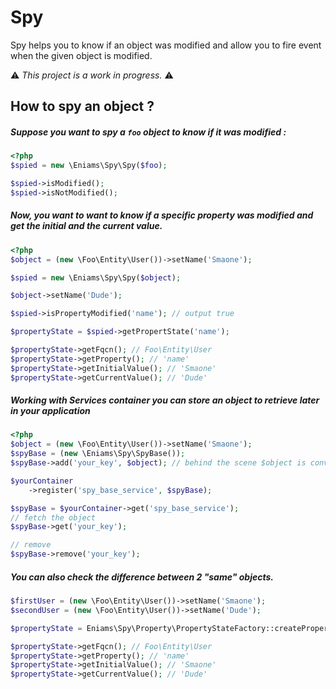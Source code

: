 # Spy

Spy helps you to know if an object was modified and allow you to fire event when the given object is modified.  

⚠️ *This project is a work in progress.* ⚠️

## How to spy an object ?

##### Suppose you want to spy a `foo` object to know if it was modified :

```php
<?php
$spied = new \Eniams\Spy\Spy($foo);

$spied->isModified();
$spied->isNotModified();
```

##### Now, you want to want to know if a specific property was modified and get the initial and the current value.
```php
<?php
$object = (new \Foo\Entity\User())->setName('Smaone');

$spied = new \Eniams\Spy\Spy($object);

$object->setName('Dude');

$spied->isPropertyModified('name'); // output true

$propertyState = $spied->getPropertState('name');

$propertyState->getFqcn(); // Foo\Entity\User
$propertyState->getProperty(); // 'name'
$propertyState->getInitialValue(); // 'Smaone'
$propertyState->getCurrentValue(); // 'Dude'
```

##### Working with Services container you can store an object to retrieve later in your application 

```php
<?php
$object = (new \Foo\Entity\User())->setName('Smaone');
$spyBase = (new \Eniams\Spy\SpyBase());
$spyBase->add('your_key', $object); // behind the scene $object is converted to a \Eniams\Spy\Spy object

$yourContainer
    ->register('spy_base_service', $spyBase);

$spyBase = $yourContainer->get('spy_base_service');
// fetch the object
$spyBase->get('your_key');

// remove
$spyBase->remove('your_key');
```

##### You can also check the difference between 2 "same" objects.
```php
$firstUser = (new \Foo\Entity\User())->setName('Smaone');
$secondUser = (new \Foo\Entity\User())->setName('Dude');

$propertyState = Eniams\Spy\Property\PropertyStateFactory::createPropertyState('name', $firstUser, $secondUser);

$propertyState->getFqcn(); // Foo\Entity\User
$propertyState->getProperty(); // 'name'
$propertyState->getInitialValue(); // 'Smaone'
$propertyState->getCurrentValue(); // 'Dude'
``` 
